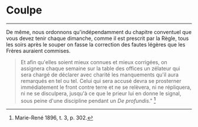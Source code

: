 # Coulpe

***

De même, nous ordonnons qu'indépendamment du chapitre conventuel que vous devez tenir chaque dimanche, comme il est prescrit par la Règle, tous les soirs après le souper on fasse la correction des fautes légères que les Frères auraient commises.

> Et afin qu'elles soient mieux connues et mieux corrigées, on assignera chaque semaine sur la table des offices un zélateur qui sera chargé de déclarer avec charité les manquements qu'il aura remarqués en tel ou tel. Celui qui sera accusé devra se prosterner immédiatement le front contre terre et ne se relèvera, ni ne répliquera, ni ne se disculpera, jusqu'à ce que le prieur lui en donne le signal, sous peine d'une discipline pendant un *De profundis*." [^1]

[^1]: Marie-René 1896, t. 3, p. 302.

